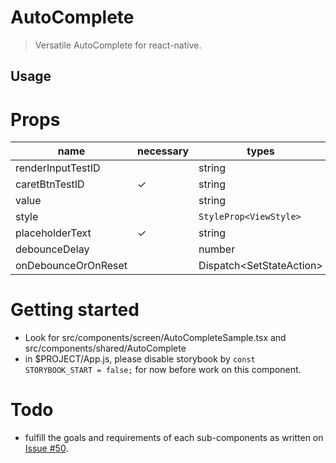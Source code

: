 # AutoComplete

> Versatile AutoComplete for react-native.

## Usage

# Props

| name                | necessary | types                            | default            |
| ------------------- | --------- | -------------------------------- | ------------------ |
| renderInputTestID   |           | string                           | `RenderInput_test` |
| caretBtnTestID      | ✓         | string                           | `CaretBtn_test`    |
| value               |           | string                           | `''`               |
| style               |           | `StyleProp<ViewStyle>`           | `undefined`        |
| placeholderText     | ✓         | string                           | `search...`        |
| debounceDelay       |           | number                           | `400`              |
| onDebounceOrOnReset |           | Dispatch<SetStateAction<string>> | `undefined`        |

# Getting started

- Look for src/components/screen/AutoCompleteSample.tsx and src/components/shared/AutoComplete
- in \$PROJECT/App.js, please disable storybook by `const STORYBOOK_START = false;` for now before work on this component.

# Todo

- fulfill the goals and requirements of each sub-components as written on [Issue #50](https://github.com/dooboolab/dooboo-ui-native/issues/50).
